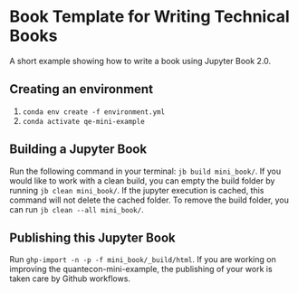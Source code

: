 # Book Template for Writing Technical Books 
A short example showing how to write a book using Jupyter Book 2.0.

## Creating an environment

1. `conda env create -f environment.yml`
2. `conda activate qe-mini-example`

## Building a Jupyter Book
Run the following command in your terminal: `jb build mini_book/`. If you would like to work with a clean build, you can empty the build folder by running `jb clean mini_book/`. If the jupyter execution is cached, this command will not delete the cached folder. To remove the build folder, you can run `jb clean --all mini_book/`.

## Publishing this Jupyter Book

Run `ghp-import -n -p -f mini_book/_build/html`.
If you are working on improving the quantecon-mini-example, the publishing of your work is taken care by Github workflows.

